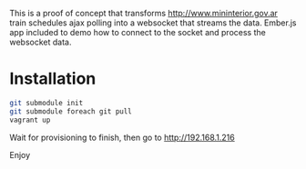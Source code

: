 This is a proof of concept that transforms http://www.mininterior.gov.ar train schedules ajax polling into a websocket that streams the data. Ember.js app included to demo how to connect to the socket and process the websocket data.

# Installation

```bash
git submodule init
git submodule foreach git pull
vagrant up
```

Wait for provisioning to finish, then go to http://192.168.1.216

Enjoy